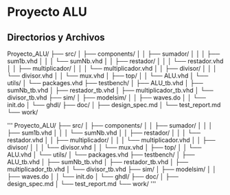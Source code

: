 # Proyecto ALU

## Directorios y Archivos 

Proyecto_ALU/
	├── src/
	│   ├── components/
	│   │   ├── sumador/
	│   │   │   ├── sum1b.vhd
	│   │   │   └── sumNb.vhd
	│   │   ├── restador/
	│   │   │   └── restador.vhd
	│   │   ├── multiplicador/
	│   │   │   └── multiplicador.vhd
	│   │   ├── divisor/
	│   │   │   └── divisor.vhd
	│   │   └── mux.vhd
	│   ├── top/
	│   │   └── ALU.vhd
	│   └── utils/
	│       └── packages.vhd
	├── testbench/
	│   ├── ALU_tb.vhd
	│   ├── sumNb_tb.vhd
	│   ├── restador_tb.vhd
	│   ├── multiplicador_tb.vhd
	│   └── divisor_tb.vhd
	├── sim/
	│   ├── modelsim/
	│   │   ├── waves.do
	│   │   └── init.do
	│   └── ghdl/
	├── doc/
	│   ├── design_spec.md
	│   └── test_report.md
	└── work/

'''
Proyecto_ALU/
├── src/
│ ├── components/
│ │ ├── sumador/
│ │ │ ├── sum1b.vhd
│ │ │ └── sumNb.vhd
│ │ ├── restador/
│ │ │ └── restador.vhd
│ │ ├── multiplicador/
│ │ │ └── multiplicador.vhd
│ │ ├── divisor/
│ │ │ └── divisor.vhd
│ │ └── mux.vhd
│ ├── top/
│ │ └── ALU.vhd
│ └── utils/
│ └── packages.vhd
├── testbench/
│ ├── ALU_tb.vhd
│ ├── sumNb_tb.vhd
│ ├── restador_tb.vhd
│ ├── multiplicador_tb.vhd
│ └── divisor_tb.vhd
├── sim/
│ ├── modelsim/
│ │ ├── waves.do
│ │ └── init.do
│ └── ghdl/
├── doc/
│ ├── design_spec.md
│ └── test_report.md
└── work/
'''
